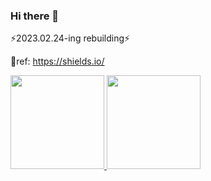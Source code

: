 ### Hi there 👋
⚡2023.02.24-ing rebuilding⚡
<!--
**Glorious-TaehanL/Glorious-TaehanL** is a ✨ _special_ ✨ repository because its `README.md` (this file) appears on your GitHub profile.

Here are some ideas to get you started:

- 🔭 I’m currently working on ...
- 🌱 I’m currently learning ...
- 👯 I’m looking to collaborate on ...
- 🤔 I’m looking for help with ...
- 💬 Ask me about ...
- 📫 How to reach me: ...
- 😄 Pronouns: ...
- ⚡ Fun fact: ...
-->


💬ref: https://shields.io/   

<a href="https://github.com/Glorious-Taehan">
  <img height="150em" src="https://github-readme-stats.vercel.app/api?username=Glorious-TaehanL&layout=compact&theme=transparent" />
  <img height="150em" src="https://github-readme-stats.vercel.app/api/top-langs/?username=Glorious-TaehanL&layout=compact&show_icons=true&theme=transparent" />
</a>

